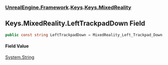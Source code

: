 ### [UnrealEngine.Framework](./UnrealEngine-Framework.md 'UnrealEngine.Framework').[Keys](./Keys.md 'UnrealEngine.Framework.Keys').[Keys.MixedReality](./Keys-MixedReality.md 'UnrealEngine.Framework.Keys.MixedReality')
## Keys.MixedReality.LeftTrackpadDown Field
  
```csharp
public const string LeftTrackpadDown = MixedReality_Left_Trackpad_Down;
```
#### Field Value
[System.String](https://docs.microsoft.com/en-us/dotnet/api/System.String 'System.String')  
